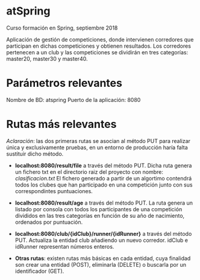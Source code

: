 # atSpring
Curso formación en Spring, septiembre 2018

Aplicación de gestión de competiciones, donde intervienen corredores que participan en dichas competiciones y obtienen resultados. Los corredores pertenecen a un club y las competiciones se dividirán en tres categorías: master20, master30 y master40.

# Parámetros relevantes
 Nombre de BD: atspring
 Puerto de la aplicación: 8080
 
# Rutas más relevantes

*Aclaración*: las dos primeras rutas se asocian al método PUT para realizar única y exclusivamente pruebas, en un entorno de producción haría falta sustituir dicho método.

- **localhost:8080/result/file** a través del método PUT. Dicha ruta genera un fichero txt en el directorio raiz del proyecto con nombre: *clasificacion.txt* El fichero generado a partir de un algortimo contendrá todos los clubes que han participado en una competición junto con sus correspondintes puntuaciones.

- **localhost:8080/result/age** a través del método PUT. La ruta genera un listado por consola con todos los participantes de una competición divididos en las tres categorías en función de su año de nacimiento, ordenados por puntuación.

- **localhost:8080/club/{idClub}/runner/{idRunner}** a través del método PUT. Actualiza la entidad club añadiendo un nuevo corredor. idClub e idRunner representan números enteros.

- **Otras rutas**: existen rutas más básicas en cada entidad, cuya finalidad son crear una entidad (POST), eliminarla (DELETE) o buscarla por un identificador (GET).
